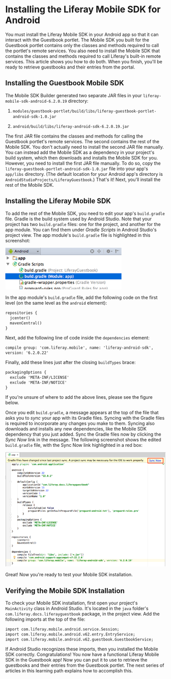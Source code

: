 # Installing the Liferay Mobile SDK for Android

You must install the Liferay Mobile SDK in your Android app so that it can
interact with the Guestbook portlet. The Mobile SDK you built for the Guestbook
portlet contains only the classes and methods required to call the portlet's
remote services. You also need to install the Mobile SDK that contains the
classes and methods required to call Liferay's built-in remote services. This
article shows you how to do both. When you finish, you'll be ready to retrieve
guestbooks and their entries from the portal.

## Installing the Guestbook Mobile SDK

The Mobile SDK Builder generated two separate JAR files in your
`liferay-mobile-sdk-android-6.2.0.19` directory: 

1. `modules/guestbook-portlet/build/libs/liferay-guestbook-portlet-android-sdk-1.0.jar`

2. `android/build/libs/liferay-android-sdk-6.2.0.19.jar`

The first JAR file contains the classes and methods for calling the Guestbook
portlet's remote services. The second contains the rest of the Mobile SDK. You
don't actually need to install the second JAR file manually. You can instead add
the Mobile SDK as a dependency in your project's build system, which then
downloads and installs the Mobile SDK for you. However, you need to install the
first JAR file manually. To do so, copy the
`liferay-guestbook-portlet-android-sdk-1.0.jar` file into your app's `app/libs`
directory. (The default location for your Android app's directory is
`AndroidStudioProjects/LiferayGuestbook`.) That's it! Next, you'll install the
rest of the Mobile SDK. 

## Installing the Liferay Mobile SDK

To add the rest of the Mobile SDK, you need to edit your app's `build.gradle` 
file. Gradle is the build system used by Android Studio. Note that your project 
has two `build.gradle` files: one for the project, and another for the app 
module. You can find them under *Gradle Scripts* in Android Studio's project 
view. The app module's `build.gradle` file is highlighted in this screenshot: 

![Figure 1: The app module's `build.gradle` file.](../../images/android-build-gradle-app-module.png)

In the app module's `build.gradle` file, add the following code on the first 
level (on the same level as the `android` element): 

    repositories {
      jcenter()
      mavenCentral()
    }

Next, add the following line of code inside the `dependencies` element: 

    compile group: 'com.liferay.mobile', name: 'liferay-android-sdk', version: '6.2.0.22'

Finally, add these lines just after the closing `buildTypes` brace: 

    packagingOptions {
      exclude 'META-INF/LICENSE'
      exclude 'META-INF/NOTICE'
    }

If you're unsure of where to add the above lines, please see the figure below. 

Once you edit `build.gradle`, a message appears at the top of the file that asks 
you to *sync* your app with its Gradle files. Syncing with the Gradle files is 
required to incorporate any changes you make to them. Syncing also downloads and 
installs any new dependencies, like the Mobile SDK dependency that you just
added. Sync the Gradle files now by clicking the *Sync Now* link in the message.
The following screenshot shows the edited `build.gradle` file, with the Sync Now
link highlighted in a red box: 

![Figure 2: After editing the `build.gradle` file, click *Sync Now* to incorporate the changes in your app.](../../images/android-build-gradle-sync.png)
 
Great! Now you're ready to test your Mobile SDK installation. 

## Verifying the Mobile SDK Installation

To check your Mobile SDK installation, first open your project's `MainActivity` 
class in Android Studio. It's located in the `java` folder's 
`com.liferay.docs.liferayguestbook` package, in the project view. Add the 
following imports at the top of the file:

    import com.liferay.mobile.android.service.Session;
    import com.liferay.mobile.android.v62.entry.EntryService;
    import com.liferay.mobile.android.v62.guestbook.GuestbookService;

If Android Studio recognizes these imports, then you installed the Mobile SDK
correctly. Congratulations! You now have a functional Liferay Mobile SDK in the
Guestbook app! Now you can put it to use to retrieve the guestbooks and their
entries from the Guestbook portlet. The next series of articles in this learning
path explains how to accomplish this. 
